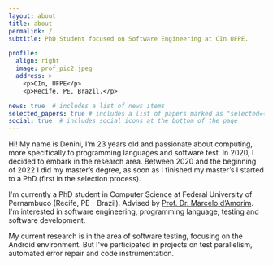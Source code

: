 ```yaml
---
layout: about
title: about
permalink: /
subtitle: PhD Student focused on Software Engineering at CIn UFPE.

profile:
  align: right
  image: prof_pic2.jpeg
  address: >
    <p>CIn, UFPE</p>
    <p>Recife, PE, Brazil.</p>

news: true  # includes a list of news items
selected_papers: true # includes a list of papers marked as "selected={true}"
social: true  # includes social icons at the bottom of the page
---
```


Hi! My name is Denini, I’m 23 years old and passionate about computing, more specifically to programming languages and software test. In 2020, I decided to embark in the research area. Between 2020 and the beginning of 2022 I did my master’s degree, as soon as I finished my master’s I started to a PhD (first in the selection process).

I'm currently a PhD student in Computer Science at Federal University of Pernambuco (Recife, PE - Brazil). Advised by [Prof. Dr. Marcelo d’Amorim](https://cin.ufpe.br/~damorim/). I'm interested in software engineering, programming language, testing and software development. 

My current research is in the area of software testing, focusing on the Android environment. But I've participated in projects on test parallelism, automated error repair and code instrumentation.
